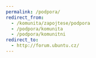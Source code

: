 ```yaml
---
permalink: /podpora/
redirect_from:
  - /komunita/zapojtese/podpora
  - /podpora/komunita
  - /podpora/komunitni
redirect_to:
  - http://forum.ubuntu.cz/
---
```


